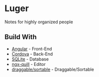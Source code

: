 # Luger
Notes for highly organized people

## Build With
* [Angular](https://angular.io/) - Front-End
* [Cordova](https://cordova.apache.org/) - Back-End
* [SQLite](https://github.com/xpbrew/cordova-sqlite-storage) - Database
* [ngx-quill](https://github.com/KillerCodeMonkey/ngx-quill) - Editor
* [draggable/sortable](https://shopify.github.io/draggable) - Draggable/Sortable
